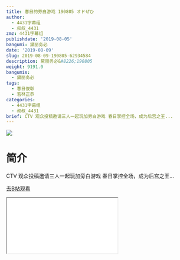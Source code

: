 ```yaml
---
title: 春日的旁白游戏 190805 オドぜひ
author:
  - 4431字幕组
  - 叔叔_4431
zmz: 4431字幕组
publishdate: '2019-08-05'
bangumi: 黛丽务必
date: '2019-08-09'
slug: 2019-08-09-190805-62934584
description: 黛丽务必&#8226;190805
weight: 9191.0
bangumis:
  - 黛丽务必
tags:
  - 春日俊彰
  - 若林正恭
categories:
  - 4431字幕组
  - 叔叔_4431
brief: CTV 观众投稿邀请三人一起玩加旁白游戏 春日掌控全场，成为后宫之王...
---
```

![](https://raw.githubusercontent.com/tcgriffith/owaraisite/master/static/tmpimg/371b0a9340472419e5e0e44f2af75eaa6aad8272.jpg.480.jpg)
# 简介  
CTV
观众投稿邀请三人一起玩加旁白游戏
春日掌控全场，成为后宫之王...  

[去B站观看](https://www.bilibili.com/video/av62934584/)
<div class ="resp-container"><iframe class="testiframe" src="//player.bilibili.com/player.html?aid=62934584"", scrolling="no", allowfullscreen="true" > </iframe></div> 
